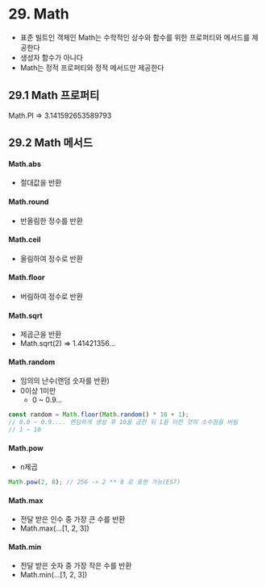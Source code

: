 # 29. Math

- 표준 빌트인 객체인 Math는 수학적인 상수와 함수를 위한 프로퍼티와 메서드를 제공한다
- 생성자 함수가 아니다
- Math는 정적 프로퍼티와 정적 메서드만 제공한다

## 29.1 Math 프로퍼티

Math.PI => 3.141592653589793

## 29.2 Math 메서드

#### Math.abs

- 절대값을 반환

#### Math.round

- 반올림한 정수를 반환

#### Math.ceil

- 올림하여 정수로 반환

#### Math.floor

- 버림하여 정수로 반환

#### Math.sqrt

- 제곱근을 반환
- Math.sqrt(2) => 1.41421356...

#### Math.random

- 임의의 난수(랜덤 숫자를 반환)
- 0이상 1미만
  - 0 ~ 0.9...

```js
const random = Math.floor(Math.random() * 10 + 1);
// 0.0 ~ 0.9.... 랜덤하게 생성 후 10을 곱한 뒤 1을 더한 것의 소수점을 버림
// 1 ~ 10
```

#### Math.pow

- n제곱

```js
Math.pow(2, 8); // 256 -> 2 ** 8 로 표현 가능(ES7)
```

#### Math.max

- 전달 받은 인수 중 가장 큰 수를 반환
- Math.max(...[1, 2, 3])

#### Math.min

- 전달 받은 숫자 중 가장 작은 수를 반환
- Math.min(...[1, 2, 3])
